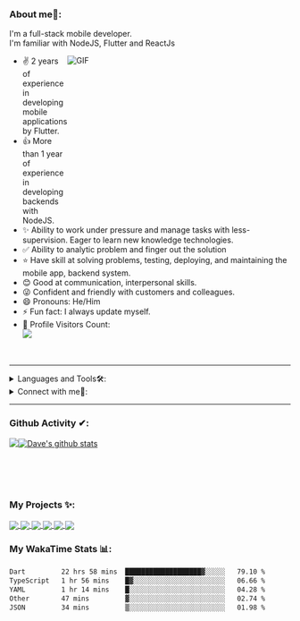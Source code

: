 <!--[![ProfileBanner](https://github.com/Davekibh/Davekibh/blob/main/Images/Banner%20Image.png)](https://Davekibh.github.io)-->

### About me🧑:
I'm a full-stack mobile developer.<br/>
I'm familiar with NodeJS, Flutter and ReactJs<br/>

<img align="right" alt="GIF" src="https://owaisnoor.info/blog/wp-content/uploads/2019/03/maxresdefault.jpg" width="400" height="280" />

- ✌️ 2 years of experience in developing mobile applications by Flutter.<br/>
- 👍 More than 1 year of experience in developing backends with NodeJS.
- ✨ Ability to work under pressure and manage tasks with less-supervision. Eager to learn new
knowledge technologies.
- ✅ Ability to analytic problem and finger out the solution
- ⭐ Have skill at solving problems, testing, deploying, and maintaining the mobile app, backend
system.
- 😊 Good at communication, interpersonal skills.
- 😜 Confident and friendly with customers and colleagues.
- 😄 Pronouns: He/Him
- ⚡ Fun fact: I always update myself.
- 🎢 Profile Visitors Count:  
![](https://visitor-badge.glitch.me/badge?page_id=hienlh)

<br/>

---

<details>
<summary>
Languages and Tools🛠:
</summary>
  <br/>
<code><img height="20" src="https://raw.githubusercontent.com/github/explore/80688e429a7d4ef2fca1e82350fe8e3517d3494d/topics/flutter/flutter.png"></code>
<code><img height="20" src="https://raw.githubusercontent.com/github/explore/80688e429a7d4ef2fca1e82350fe8e3517d3494d/topics/nodejs/nodejs.png"></code>
<code><img height="20" src="https://raw.githubusercontent.com/github/explore/80688e429a7d4ef2fca1e82350fe8e3517d3494d/topics/react/react.png"></code>
<code><img height="20" src="https://raw.githubusercontent.com/github/explore/80688e429a7d4ef2fca1e82350fe8e3517d3494d/topics/react-native/react-native.png"></code>
<code><img height="20" src="https://raw.githubusercontent.com/github/explore/80688e429a7d4ef2fca1e82350fe8e3517d3494d/topics/git/git.png"></code>
<code><img height="20" src="https://raw.githubusercontent.com/github/explore/80688e429a7d4ef2fca1e82350fe8e3517d3494d/topics/xcode/xcode.png"></code> 
<code><img height="20" src="https://raw.githubusercontent.com/github/explore/80688e429a7d4ef2fca1e82350fe8e3517d3494d/topics/firebase/firebase.png"></code>
<code><img height="20" src="https://upload.wikimedia.org/wikipedia/commons/thumb/a/ae/Github-desktop-logo-symbol.svg/1024px-Github-desktop-logo-symbol.svg.png"></code>
<code><img height="20" src="https://upload.wikimedia.org/wikipedia/commons/thumb/9/9a/Visual_Studio_Code_1.35_icon.svg/1024px-Visual_Studio_Code_1.35_icon.svg.png"></code>
</details>

<details>
<summary> Connect with me🤝: </summary>  

<br/>

<!--<a href="https://t.me/xxxxx">
  <img align="left" alt="Hien's Telegram" width="22px" src="https://web.telegram.org/img/logo_share.png" />
</a>-->

<a href="https://github.com/hienlh">
  <img align="left" alt="Hien's Github" width="22px" src="https://upload.wikimedia.org/wikipedia/commons/thumb/a/ae/Github-desktop-logo-symbol.svg/1024px-Github-desktop-logo-symbol.svg.png" />
</a>

<a href="https://instagram.com/hierenlee/">
  <img align="left" alt="Hien's Instagram" width="22px" src="https://upload.wikimedia.org/wikipedia/commons/thumb/a/a5/Instagram_icon.png/600px-Instagram_icon.png" />
</a>

<a href="https://fb.com/hierenlee">
  <img align="left" alt="Hien's Facebook" width="22px" src="https://facebookbrand.com/wp-content/uploads/2019/04/f_logo_RGB-Hex-Blue_512.png?w=512&h=512" />
</a>

<!--<a href="https://twitter.com/xxxx">
  <img align="left" alt="Hien's Twitter" width="22px" src="https://cdn2.iconfinder.com/data/icons/metro-uinvert-dock/256/Twitter_NEW.png" />
</a>-->

<a href="https://www.linkedin.com/in/hienlh/">
  <img align="left" alt="Hien's Linkdein" width="22px" src="https://cdn3.iconfinder.com/data/icons/inficons/512/linkedin.png" />
</a>

<br/>

</details>

---

### Github Activity ✔:

<a href="https://github.com/hienlh">
  <img align="left" src="https://github-readme-stats.vercel.app/api/top-langs/?username=hienlh&theme=tokyonight" />
  </a>

<a href="https://github.com/hienlh">
 <img align="center" src="https://github-readme-stats.vercel.app/api?username=hienlh&show_icons=true&theme=tokyonight&line_height=27" alt="Dave's github stats"/>
</a>

<br/>
<br/>
<br/>
<br/>
<br/>

### My Projects ✨:
  
<a href="https://github.com/cupizz/cupizz_app">
  <img align="center" src="https://github-readme-stats.vercel.app/api/pin/?username=cupizz&repo=cupizz_app&theme=tokyonight" />
</a>

<a href="https://github.com/cupizz/cupizz_server">
 <img align="center" src="https://github-readme-stats.vercel.app/api/pin/?username=cupizz&repo=cupizz_server&theme=tokyonight" />
</a>

<a href="https://github.com/Ginkgo-App/ginkgo_mobile">
  <img align="center" src="https://github-readme-stats.vercel.app/api/pin/?username=Ginkgo-App&repo=ginkgo_mobile&theme=tokyonight" />
</a>

<a href="https://github.com/hienlh/flutter_point_tab_bar">
 <img align="center" src="https://github-readme-stats.vercel.app/api/pin/?username=hienlh&repo=flutter_point_tab_bar&theme=tokyonight" />
</a>

<a href="https://github.com/restaurant-management/resman-web-admin-api">
 <img align="center" src="https://github-readme-stats.vercel.app/api/pin/?username=restaurant-management&repo=resman-web-admin-api&theme=tokyonight" />
</a>

<a href="https://github.com/restaurant-management/resman-mobile-customer">
 <img align="center" src="https://github-readme-stats.vercel.app/api/pin/?username=restaurant-management&repo=resman-mobile-customer&theme=tokyonight" />
</a>

### My WakaTime Stats 📊:

<!--START_SECTION:waka-->
```text
Dart         22 hrs 58 mins  ███████████████████▓░░░░░   79.10 % 
TypeScript   1 hr 56 mins    █▓░░░░░░░░░░░░░░░░░░░░░░░   06.66 % 
YAML         1 hr 14 mins    █░░░░░░░░░░░░░░░░░░░░░░░░   04.28 % 
Other        47 mins         ▓░░░░░░░░░░░░░░░░░░░░░░░░   02.74 % 
JSON         34 mins         ▒░░░░░░░░░░░░░░░░░░░░░░░░   01.98 % 
```
<!--END_SECTION:waka-->
